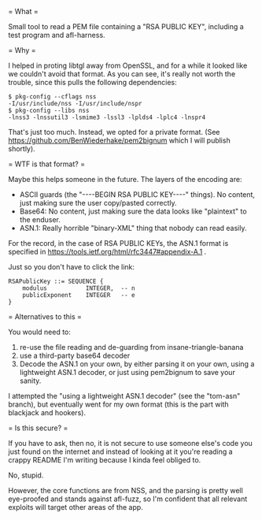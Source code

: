 = What =

Small tool to read a PEM file containing a "RSA PUBLIC KEY",
including a test program and afl-harness.

= Why =

I helped in proting libtgl away from OpenSSL, and for a while it looked 
like we couldn't avoid that format. As you can see, it's really not 
worth the trouble, since this pulls the following dependencies:

	$ pkg-config --cflags nss
	-I/usr/include/nss -I/usr/include/nspr
	$ pkg-config --libs nss
	-lnss3 -lnssutil3 -lsmime3 -lssl3 -lplds4 -lplc4 -lnspr4

That's just too much. Instead, we opted for a private format.
(See https://github.com/BenWiederhake/pem2bignum which I will
 publish shortly).

= WTF is that format? =

Maybe this helps someone in the future. The layers of the encoding are:

- ASCII guards (the "----BEGIN RSA PUBLIC KEY----" things). No content,
  just making sure the user copy/pasted correctly.
- Base64: No content, just making sure the data looks like "plaintext"
  to the enduser.
- ASN.1: Really horrible "binary-XML" thing that nobody can read easily.

For the record, in the case of RSA PUBLIC KEYs, the ASN.1 format is
specified in https://tools.ietf.org/html/rfc3447#appendix-A.1 .

Just so you don't have to click the link:

    RSAPublicKey ::= SEQUENCE {
        modulus           INTEGER,  -- n
        publicExponent    INTEGER   -- e
    }

= Alternatives to this =

You would need to:

1. re-use the file reading and de-guarding from insane-triangle-banana
2. use a third-party base64 decoder
3. Decode the ASN.1 on your own, by either parsing it on your own,
   using a lightweight ASN.1 decoder, or just using pem2bignum to save
   your sanity.

I attempted the "using a lightweight ASN.1 decoder" (see the "tom-asn"
branch), but eventually went for my own format (this is the part with
blackjack and hookers).

= Is this secure? =

If you have to ask, then no, it is not secure to use someone else's 
code you just found on the internet and instead of looking at it you're 
reading a crappy README I'm writing because I kinda feel obliged to.

No, stupid.

However, the core functions are from NSS, and the parsing is pretty 
well eye-proofed and stands against afl-fuzz, so I'm confident that all 
relevant exploits will target other areas of the app.
